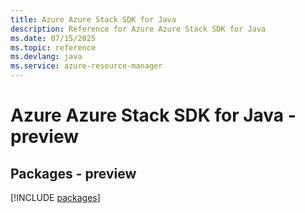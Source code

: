 ```yaml
---
title: Azure Azure Stack SDK for Java
description: Reference for Azure Azure Stack SDK for Java
ms.date: 07/15/2025
ms.topic: reference
ms.devlang: java
ms.service: azure-resource-manager
---
```

# Azure Azure Stack SDK for Java - preview
## Packages - preview
[!INCLUDE [packages](azure-stack-index.md)]